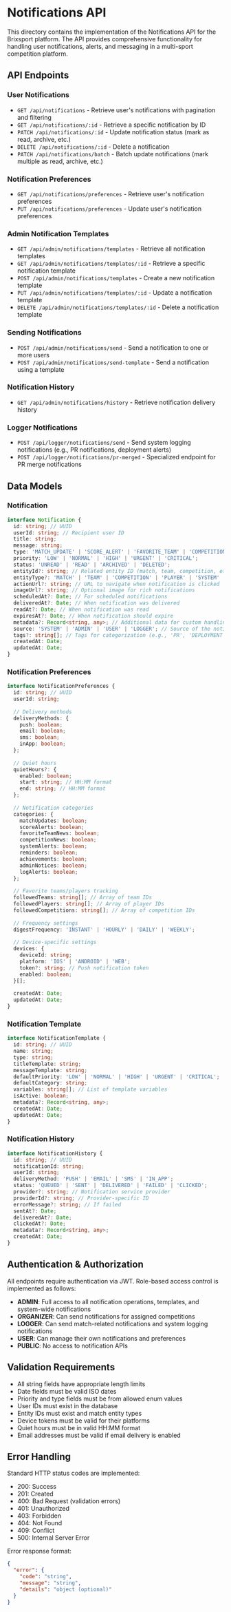 # Notifications API

This directory contains the implementation of the Notifications API for the Brixsport platform. The API provides comprehensive functionality for handling user notifications, alerts, and messaging in a multi-sport competition platform.

## API Endpoints

### User Notifications

- `GET /api/notifications` - Retrieve user's notifications with pagination and filtering
- `GET /api/notifications/:id` - Retrieve a specific notification by ID
- `PATCH /api/notifications/:id` - Update notification status (mark as read, archive, etc.)
- `DELETE /api/notifications/:id` - Delete a notification
- `PATCH /api/notifications/batch` - Batch update notifications (mark multiple as read, archive, etc.)

### Notification Preferences

- `GET /api/notifications/preferences` - Retrieve user's notification preferences
- `PUT /api/notifications/preferences` - Update user's notification preferences

### Admin Notification Templates

- `GET /api/admin/notifications/templates` - Retrieve all notification templates
- `GET /api/admin/notifications/templates/:id` - Retrieve a specific notification template
- `POST /api/admin/notifications/templates` - Create a new notification template
- `PUT /api/admin/notifications/templates/:id` - Update a notification template
- `DELETE /api/admin/notifications/templates/:id` - Delete a notification template

### Sending Notifications

- `POST /api/admin/notifications/send` - Send a notification to one or more users
- `POST /api/admin/notifications/send-template` - Send a notification using a template

### Notification History

- `GET /api/admin/notifications/history` - Retrieve notification delivery history

### Logger Notifications

- `POST /api/logger/notifications/send` - Send system logging notifications (e.g., PR notifications, deployment alerts)
- `POST /api/logger/notifications/pr-merged` - Specialized endpoint for PR merge notifications

## Data Models

### Notification

```typescript
interface Notification {
  id: string; // UUID
  userId: string; // Recipient user ID
  title: string;
  message: string;
  type: 'MATCH_UPDATE' | 'SCORE_ALERT' | 'FAVORITE_TEAM' | 'COMPETITION_NEWS' | 'SYSTEM_ALERT' | 'REMINDER' | 'ACHIEVEMENT' | 'ADMIN_NOTICE' | 'LOG_ALERT';
  priority: 'LOW' | 'NORMAL' | 'HIGH' | 'URGENT' | 'CRITICAL';
  status: 'UNREAD' | 'READ' | 'ARCHIVED' | 'DELETED';
  entityId?: string; // Related entity ID (match, team, competition, etc.)
  entityType?: 'MATCH' | 'TEAM' | 'COMPETITION' | 'PLAYER' | 'SYSTEM' | 'ADMIN';
  actionUrl?: string; // URL to navigate when notification is clicked
  imageUrl?: string; // Optional image for rich notifications
  scheduledAt?: Date; // For scheduled notifications
  deliveredAt?: Date; // When notification was delivered
  readAt?: Date; // When notification was read
  expiresAt?: Date; // When notification should expire
  metadata?: Record<string, any>; // Additional data for custom handling
  source: 'SYSTEM' | 'ADMIN' | 'USER' | 'LOGGER'; // Source of the notification
  tags?: string[]; // Tags for categorization (e.g., 'PR', 'DEPLOYMENT', 'SECURITY')
  createdAt: Date;
  updatedAt: Date;
}
```

### Notification Preferences

```typescript
interface NotificationPreferences {
  id: string; // UUID
  userId: string;
  
  // Delivery methods
  deliveryMethods: {
    push: boolean;
    email: boolean;
    sms: boolean;
    inApp: boolean;
  };
  
  // Quiet hours
  quietHours?: {
    enabled: boolean;
    start: string; // HH:MM format
    end: string; // HH:MM format
  };
  
  // Notification categories
  categories: {
    matchUpdates: boolean;
    scoreAlerts: boolean;
    favoriteTeamNews: boolean;
    competitionNews: boolean;
    systemAlerts: boolean;
    reminders: boolean;
    achievements: boolean;
    adminNotices: boolean;
    logAlerts: boolean;
  };
  
  // Favorite teams/players tracking
  followedTeams: string[]; // Array of team IDs
  followedPlayers: string[]; // Array of player IDs
  followedCompetitions: string[]; // Array of competition IDs
  
  // Frequency settings
  digestFrequency: 'INSTANT' | 'HOURLY' | 'DAILY' | 'WEEKLY';
  
  // Device-specific settings
  devices: {
    deviceId: string;
    platform: 'IOS' | 'ANDROID' | 'WEB';
    token?: string; // Push notification token
    enabled: boolean;
  }[];
  
  createdAt: Date;
  updatedAt: Date;
}
```

### Notification Template

```typescript
interface NotificationTemplate {
  id: string; // UUID
  name: string;
  type: string;
  titleTemplate: string;
  messageTemplate: string;
  defaultPriority: 'LOW' | 'NORMAL' | 'HIGH' | 'URGENT' | 'CRITICAL';
  defaultCategory: string;
  variables: string[]; // List of template variables
  isActive: boolean;
  metadata?: Record<string, any>;
  createdAt: Date;
  updatedAt: Date;
}
```

### Notification History

```typescript
interface NotificationHistory {
  id: string; // UUID
  notificationId: string;
  userId: string;
  deliveryMethod: 'PUSH' | 'EMAIL' | 'SMS' | 'IN_APP';
  status: 'QUEUED' | 'SENT' | 'DELIVERED' | 'FAILED' | 'CLICKED';
  provider?: string; // Notification service provider
  providerId?: string; // Provider-specific ID
  errorMessage?: string; // If failed
  sentAt?: Date;
  deliveredAt?: Date;
  clickedAt?: Date;
  metadata?: Record<string, any>;
  createdAt: Date;
}
```

## Authentication & Authorization

All endpoints require authentication via JWT. Role-based access control is implemented as follows:

- **ADMIN**: Full access to all notification operations, templates, and system-wide notifications
- **ORGANIZER**: Can send notifications for assigned competitions
- **LOGGER**: Can send match-related notifications and system logging notifications
- **USER**: Can manage their own notifications and preferences
- **PUBLIC**: No access to notification APIs

## Validation Requirements

- All string fields have appropriate length limits
- Date fields must be valid ISO dates
- Priority and type fields must be from allowed enum values
- User IDs must exist in the database
- Entity IDs must exist and match entity types
- Device tokens must be valid for their platforms
- Quiet hours must be in valid HH:MM format
- Email addresses must be valid if email delivery is enabled

## Error Handling

Standard HTTP status codes are implemented:
- 200: Success
- 201: Created
- 400: Bad Request (validation errors)
- 401: Unauthorized
- 403: Forbidden
- 404: Not Found
- 409: Conflict
- 500: Internal Server Error

Error response format:
```json
{
  "error": {
    "code": "string",
    "message": "string",
    "details": "object (optional)"
  }
}
```
